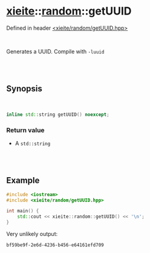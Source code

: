 # [xieite](../xieite.md)::[random](../random.md)::getUUID
Defined in header [<xieite/random/getUUID.hpp>](../../include/xieite/random/getUUID.hpp)

<br/>

Generates a UUID. Compile with `-luuid`

<br/><br/>

## Synopsis

<br/>

```cpp
inline std::string getUUID() noexcept;
```
### Return value
- A `std::string`

<br/><br/>

## Example
```cpp
#include <iostream>
#include <xieite/random/getUUID.hpp>

int main() {
	std::cout << xieite::random::getUUID() << '\n';
}
```
Very unlikely output:
```
bf59be9f-2e6d-4236-b456-e64161efd709
```
